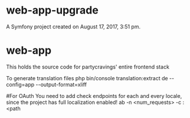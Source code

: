 web-app-upgrade
===============

A Symfony project created on August 17, 2017, 3:51 pm.

# web-app
This holds the source code for partycravings' entire frontend stack

To generate translation files
php bin/console translation:extract de --config=app --output-format=xliff

#For OAuth
You need to add check endpoints for each and every locale, since the project has full localization enabled!
ab -n <num_requests> -c <concurrency> <addr>:<port><path
